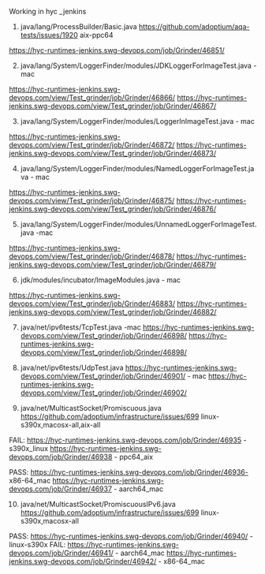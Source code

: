 



Working in hyc _jenkins


1. java/lang/ProcessBuilder/Basic.java https://github.com/adoptium/aqa-tests/issues/1920   aix-ppc64

https://hyc-runtimes-jenkins.swg-devops.com/job/Grinder/46851/

2. java/lang/System/LoggerFinder/modules/JDKLoggerForImageTest.java -mac

https://hyc-runtimes-jenkins.swg-devops.com/view/Test_grinder/job/Grinder/46866/
https://hyc-runtimes-jenkins.swg-devops.com/view/Test_grinder/job/Grinder/46867/

3. java/lang/System/LoggerFinder/modules/LoggerInImageTest.java - mac

https://hyc-runtimes-jenkins.swg-devops.com/view/Test_grinder/job/Grinder/46872/
https://hyc-runtimes-jenkins.swg-devops.com/view/Test_grinder/job/Grinder/46873/

4. java/lang/System/LoggerFinder/modules/NamedLoggerForImageTest.java - mac

https://hyc-runtimes-jenkins.swg-devops.com/view/Test_grinder/job/Grinder/46875/
https://hyc-runtimes-jenkins.swg-devops.com/view/Test_grinder/job/Grinder/46876/

5. java/lang/System/LoggerFinder/modules/UnnamedLoggerForImageTest.java -mac

https://hyc-runtimes-jenkins.swg-devops.com/view/Test_grinder/job/Grinder/46878/
https://hyc-runtimes-jenkins.swg-devops.com/view/Test_grinder/job/Grinder/46879/

6. jdk/modules/incubator/ImageModules.java - mac 

https://hyc-runtimes-jenkins.swg-devops.com/view/Test_grinder/job/Grinder/46883/
https://hyc-runtimes-jenkins.swg-devops.com/view/Test_grinder/job/Grinder/46882/

7. java/net/ipv6tests/TcpTest.java -mac
https://hyc-runtimes-jenkins.swg-devops.com/view/Test_grinder/job/Grinder/46898/
https://hyc-runtimes-jenkins.swg-devops.com/view/Test_grinder/job/Grinder/46898/

8. java/net/ipv6tests/UdpTest.java 
https://hyc-runtimes-jenkins.swg-devops.com/view/Test_grinder/job/Grinder/46901/ - mac
https://hyc-runtimes-jenkins.swg-devops.com/view/Test_grinder/job/Grinder/46902/ 


9. java/net/MulticastSocket/Promiscuous.java
 https://github.com/adoptium/infrastructure/issues/699 linux-s390x,macosx-all,aix-all

FAIL:
https://hyc-runtimes-jenkins.swg-devops.com/job/Grinder/46935 - s390x_linux
https://hyc-runtimes-jenkins.swg-devops.com/job/Grinder/46938 - ppc64_aix

PASS:
https://hyc-runtimes-jenkins.swg-devops.com/job/Grinder/46936- x86-64_mac
https://hyc-runtimes-jenkins.swg-devops.com/job/Grinder/46937 - aarch64_mac

10. java/net/MulticastSocket/PromiscuousIPv6.java https://github.com/adoptium/infrastructure/issues/699 linux-s390x,macosx-all


PASS:
https://hyc-runtimes-jenkins.swg-devops.com/job/Grinder/46940/ - linux-s390x
FAIL:
https://hyc-runtimes-jenkins.swg-devops.com/job/Grinder/46941/ - aarch64_mac
https://hyc-runtimes-jenkins.swg-devops.com/job/Grinder/46942/ - x86-64_mac
